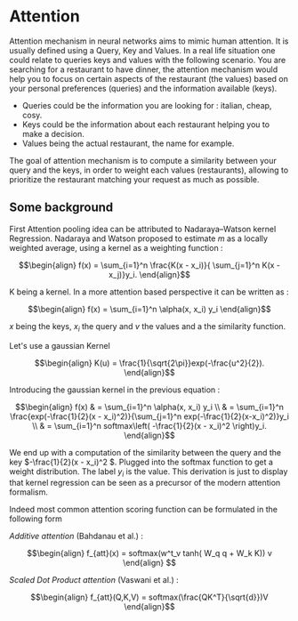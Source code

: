 # Attention 
Attention mechanism in neural networks aims to mimic human attention. It is usually defined using a Query, Key and Values. In a real life situation one could relate to queries keys and values with the following scenario. You are searching for a restaurant to have dinner, the attention mechanism would help you to focus on certain aspects of the restaurant (the values) based on your personal preferences (queries) and the information available (keys).

   - Queries could be the information you are looking for : italian, cheap, cosy.
   - Keys could be the information about each restaurant helping you to make a decision.
   - Values being the actual restaurant, the name for example.
  
The goal of attention mechanism is to compute a similarity between your query and the keys, in order to weight each values (restaurants), allowing to prioritize the restaurant matching your request as much as possible.

## Some background 

First Attention pooling idea can be attributed to Nadaraya–Watson kernel Regression. 
Nadaraya and Watson proposed to estimate $m$ as a locally weighted average, using a kernel as a weighting function : 

```math
\begin{align}
    f(x) = \sum_{i=1}^n \frac{K(x - x_i)}{ \sum_{j=1}^n K(x - x_j)}y_i.
\end{align}
```
K being a kernel. In a more attention based perspective it can be written as : 
```math 
\begin{align}
    f(x) = \sum_{i=1}^n \alpha(x, x_i) y_i
\end{align}
```
$x$ being the keys, $x_i$ the query and $v$ the values and a the similarity function. 

Let's use a gaussian Kernel 
```math
\begin{align}
    K(u) = \frac{1}{\sqrt{2\pi}}exp(-\frac{u^2}{2}).
\end{align}
```
Introducing the gaussian kernel in the previous equation : 
```math
\begin{align}
    f(x) & = \sum_{i=1}^n \alpha(x, x_i) y_i \\
         & = \sum_{i=1}^n \frac{exp(-\frac{1}{2}(x - x_i)^2)}{\sum_{j=1}^n exp(-\frac{1}{2}(x-x_i)^2)}y_i \\
         & = \sum_{i=1}^n softmax\left( -\frac{1}{2}(x - x_i)^2 \right)y_i. 
\end{align}
```

We end up with a computation of the similarity between the query and the key $-\frac{1}{2}(x - x_i)^2 $. Plugged into the softmax function to get a weight distribution. The label $y_i$ is the value. This derivation is just to display that kernel regression can be seen as a precursor of the modern attention formalism. 

Indeed most common attention scoring function can be formulated in the following form 

*Additive attention* (Bahdanau et al.) : 
```math
\begin{align} 
    f_{att}(x) = softmax(w^t_v tanh( W_q q + W_k K)) v
\end{align}  
```

*Scaled Dot Product attention* (Vaswani et al.) : 
```math
\begin{align}
    f_{att}(Q,K,V) = softmax(\frac{QK^T}{\sqrt{d}})V
\end{align}
```
